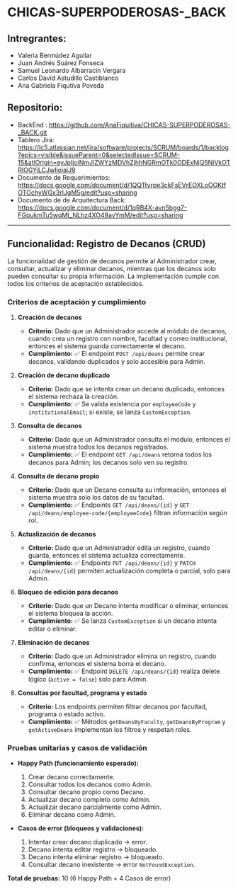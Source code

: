 # CHICAS-SUPERPODEROSAS-_BACK
## Intregrantes:
- Valeria Bermúdez Aguilar
- Juan Andrés Suárez Fonseca
- Samuel Leonardo Albarracín Vergara
- Carlos David Astudillo Castiblanco
- Ana Gabriela Fiqutiva Poveda
## Repositorio:
- BackEnd : https://github.com/AnaFiquitiva/CHICAS-SUPERPODEROSAS-_BACK.git
- Tablero Jira: https://lc5.atlassian.net/jira/software/projects/SCRUM/boards/1/backlog?epics=visible&issueParent=0&selectedIssue=SCRUM-15&atlOrigin=eyJpIjoiNmJlZWYzMDVhZjhhNGRmOTk0ODExNjQ5NjVkOTRlOGYiLCJwIjoiaiJ9
- Documento de Requerimientos: https://docs.google.com/document/d/1QQTtvrpe3ckFsEVrEOXLoOOKtfOTOchyWGx3rIJgM5g/edit?usp=sharing
- Documento de de Arquitectura Back: https://docs.google.com/document/d/1qRB4X-avn5bgg7-FGpukmTu5wqMt_NLhz4XO49avYmM/edit?usp=sharing
---
## Funcionalidad: Registro de Decanos (CRUD)

La funcionalidad de gestión de decanos permite al Administrador crear, consultar, actualizar y eliminar decanos, mientras que los decanos solo pueden consultar su propia información. La implementación cumple con todos los criterios de aceptación establecidos.

### Criterios de aceptación y cumplimiento

1. **Creación de decanos**
    - **Criterio:** Dado que un Administrador accede al módulo de decanos, cuando crea un registro con nombre, facultad y correo institucional, entonces el sistema guarda correctamente el decano.
    - **Cumplimiento:** ✅ El endpoint `POST /api/deans` permite crear decanos, validando duplicados y solo accesible para Admin.

2. **Creación de decano duplicado**
    - **Criterio:** Dado que se intenta crear un decano duplicado, entonces el sistema rechaza la creación.
    - **Cumplimiento:** ✅ Se valida existencia por `employeeCode` y `institutionalEmail`; si existe, se lanza `CustomException`.

3. **Consulta de decanos**
    - **Criterio:** Dado que un Administrador consulta el módulo, entonces el sistema muestra todos los decanos registrados.
    - **Cumplimiento:** ✅ El endpoint `GET /api/deans` retorna todos los decanos para Admin; los decanos solo ven su registro.

4. **Consulta de decano propio**
    - **Criterio:** Dado que un Decano consulta su información, entonces el sistema muestra solo los datos de su facultad.
    - **Cumplimiento:** ✅ Endpoints `GET /api/deans/{id}` y `GET /api/deans/employee-code/{employeeCode}` filtran información según rol.

5. **Actualización de decanos**
    - **Criterio:** Dado que un Administrador edita un registro, cuando guarda, entonces el sistema actualiza correctamente.
    - **Cumplimiento:** ✅ Endpoints `PUT /api/deans/{id}` y `PATCH /api/deans/{id}` permiten actualización completa o parcial, solo para Admin.

6. **Bloqueo de edición para decanos**
    - **Criterio:** Dado que un Decano intenta modificar o eliminar, entonces el sistema bloquea la acción.
    - **Cumplimiento:** ✅ Se lanza `CustomException` si un decano intenta editar o eliminar.

7. **Eliminación de decanos**
    - **Criterio:** Dado que un Administrador elimina un registro, cuando confirma, entonces el sistema borra el decano.
    - **Cumplimiento:** ✅ Endpoint `DELETE /api/deans/{id}` realiza delete lógico (`active = false`) solo para Admin.

8. **Consultas por facultad, programa y estado**
    - **Criterio:** Los endpoints permiten filtrar decanos por facultad, programa o estado activo.
    - **Cumplimiento:** ✅ Métodos `getDeansByFaculty`, `getDeansByProgram` y `getActiveDeans` implementan los filtros y respetan roles.

### Pruebas unitarias y casos de validación

- **Happy Path (funcionamiento esperado):**
    1. Crear decano correctamente.
    2. Consultar todos los decanos como Admin.
    3. Consultar decano propio como Decano.
    4. Actualizar decano completo como Admin.
    5. Actualizar decano parcialmente como Admin.
    6. Eliminar decano como Admin.

- **Casos de error (bloqueos y validaciones):**
    1. Intentar crear decano duplicado → error.
    2. Decano intenta editar registro → bloqueado.
    3. Decano intenta eliminar registro → bloqueado.
    4. Consultar decano inexistente → error `NotFoundException`.

**Total de pruebas:** 10 (6 Happy Path + 4 Casos de error)

